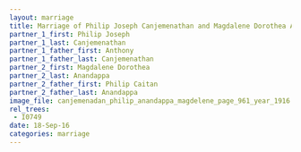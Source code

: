 ```yaml
---
layout: marriage
title: Marriage of Philip Joseph Canjemenathan and Magdalene Dorothea Anandappa
partner_1_first: Philip Joseph
partner_1_last: Canjemenathan
partner_1_father_first: Anthony
partner_1_father_last: Canjemenathan
partner_2_first: Magdalene Dorothea
partner_2_last: Anandappa
partner_2_father_first: Philip Caitan
partner_2_father_last: Anandappa
image_file: canjemenadan_philip_anandappa_magdelene_page_961_year_1916
rel_trees:
 - I0749
date: 18-Sep-16
categories: marriage
---
```


